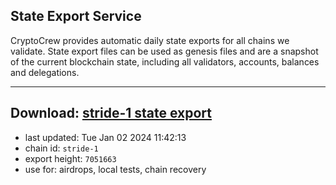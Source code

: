 ## State Export Service
CryptoCrew provides automatic daily state exports for all chains we validate. State export files can be used as genesis files and are a snapshot of the current blockchain state, including all validators, accounts, balances and delegations.

---
**Download: [stride-1 state export](https://dl.ccvalidators.com/SERVICE/stride/stride-1_export_7051663.json)**
---

- last updated: Tue Jan 02 2024 11:42:13
- chain id: `stride-1`
- export height: `7051663`
- use for: airdrops, local tests, chain recovery

